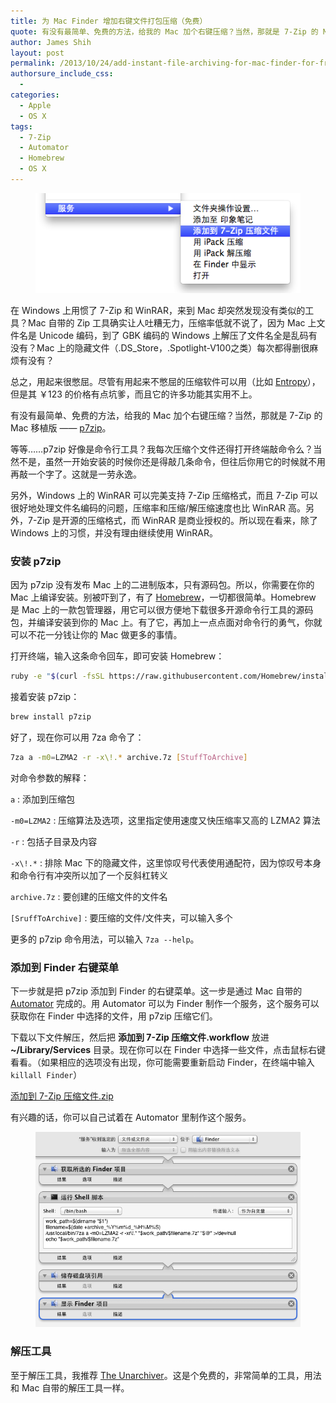 ```yaml
---
title: 为 Mac Finder 增加右键文件打包压缩（免费）
quote: 有没有最简单、免费的方法，给我的 Mac 加个右键压缩？当然，那就是 7-Zip 的 Mac 移植版 —— p7zip。
author: James Shih
layout: post
permalink: /2013/10/24/add-instant-file-archiving-for-mac-finder-for-free/
authorsure_include_css:
  -
categories:
  - Apple
  - OS X
tags:
  - 7-Zip
  - Automator
  - Homebrew
  - OS X
---
```

<figure>
  <img src="/media/legacy/2013/10/20131024_add-instant-file-archiving-for-mac-finder-for-free_1.png" alt="20131024_add-instant-file-archiving-for-mac-finder-for-free_1">
</figure>

在 Windows 上用惯了 7-Zip 和 WinRAR，来到 Mac 却突然发现没有类似的工具？Mac 自带的 Zip 工具确实让人吐糟无力，压缩率低就不说了，因为 Mac 上文件名是 Unicode 编码，到了 GBK 编码的 Windows 上解压了文件名全是乱码有没有？Mac 上的隐藏文件（.DS_Store，.Spotlight-V100之类）每次都得删很麻烦有没有？

总之，用起来很憋屈。尽管有用起来不憋屈的压缩软件可以用（比如 [Entropy][1]），但是其 ￥123 的价格有点坑爹，而且它的许多功能其实用不上。

有没有最简单、免费的方法，给我的 Mac 加个右键压缩？当然，那就是 7-Zip 的 Mac 移植版 —— [p7zip][2]。

<!--more-->

等等……p7zip 好像是命令行工具？我每次压缩个文件还得打开终端敲命令么？当然不是，虽然一开始安装的时候你还是得敲几条命令，但往后你用它的时候就不用再敲一个字了。这就是一劳永逸。

另外，Windows 上的 WinRAR 可以完美支持 7-Zip 压缩格式，而且 7-Zip 可以很好地处理文件名编码的问题，压缩率和压缩/解压缩速度也比 WinRAR 高。另外，7-Zip 是开源的压缩格式，而 WinRAR 是商业授权的。所以现在看来，除了 Windows 上的习惯，并没有理由继续使用 WinRAR。

### 安装 p7zip

因为 p7zip 没有发布 Mac 上的二进制版本，只有源码包。所以，你需要在你的 Mac 上编译安装。别被吓到了，有了 [Homebrew][3]，一切都很简单。Homebrew 是 Mac 上的一款包管理器，用它可以很方便地下载很多开源命令行工具的源码包，并编译安装到你的 Mac 上。有了它，再加上一点点面对命令行的勇气，你就可以不花一分钱让你的 Mac 做更多的事情。

打开终端，输入这条命令回车，即可安装 Homebrew：

```bash
ruby -e "$(curl -fsSL https://raw.githubusercontent.com/Homebrew/install/master/install)"
```

接着安装 p7zip：

```bash
brew install p7zip
```

好了，现在你可以用 7za 命令了：

```bash
7za a -m0=LZMA2 -r -x\!.* archive.7z [StuffToArchive]
```

对命令参数的解释：

`a`
:   添加到压缩包

`-m0=LZMA2`
:   压缩算法及选项，这里指定使用速度又快压缩率又高的 LZMA2 算法

`-r`
:   包括子目录及内容

`-x\!.*`
:   排除 Mac 下的隐藏文件，这里惊叹号代表使用通配符，因为惊叹号本身和命令行有冲突所以加了一个反斜杠转义

`archive.7z`
:   要创建的压缩文件的文件名

`[SruffToArchive]`
:   要压缩的文件/文件夹，可以输入多个

更多的 p7zip 命令用法，可以输入 `7za --help`。

### 添加到 Finder 右键菜单

下一步就是把 p7zip 添加到 Finder 的右键菜单。这一步是通过 Mac 自带的 [Automator][4] 完成的。用 Automator 可以为 Finder 制作一个服务，这个服务可以获取你在 Finder 中选择的文件，用 p7zip 压缩它们。

下载以下文件解压，然后把 **添加到 7-Zip 压缩文件.workflow** 放进 **~/Library/Services** 目录。现在你可以在 Finder 中选择一些文件，点击鼠标右键看看。（如果相应的选项没有出现，你可能需要重新启动 Finder，在终端中输入 `killall Finder`）

<a class="btn" href="/media/legacy/2013/10/%E6%B7%BB%E5%8A%A0%E5%88%B0%207-Zip%20%E5%8E%8B%E7%BC%A9%E6%96%87%E4%BB%B6.zip">添加到 7-Zip 压缩文件.zip</a>

有兴趣的话，你可以自己试着在 Automator 里制作这个服务。

<figure>
  <img src="/media/legacy/2013/10/20131024_add-instant-file-archiving-for-mac-finder-for-free_2.png" alt="20131024_add-instant-file-archiving-for-mac-finder-for-free_2">
</figure>

### 解压工具

至于解压工具，我推荐 [The Unarchiver][5]。这是个免费的，非常简单的工具，用法和 Mac 自带的解压工具一样。

 [1]: https://itunes.apple.com/cn/app/entropy/id437151949
 [2]: http://sourceforge.net/projects/p7zip/
 [3]: http://brew.sh/
 [4]: http://www.macosxautomation.com/automator/
 [5]: https://itunes.apple.com/cn/app/the-unarchiver/id425424353
